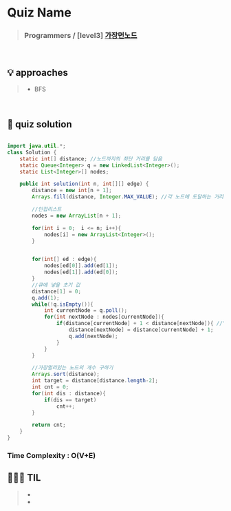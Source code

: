 # Quiz Name
> ### Programmers / [level3] <a href = "https://school.programmers.co.kr/learn/courses/30/lessons/49189?language=java"> 가장먼노드 </a>

<br>

## 💡 approaches
>  - BFS

<br>

## 🔑 quiz solution

```java

import java.util.*;
class Solution {
    static int[] distance; //노드까지의 최단 거리를 담음
    static Queue<Integer> q = new LinkedList<Integer>();
    static List<Integer>[] nodes;

    public int solution(int n, int[][] edge) {
        distance = new int[n + 1];
        Arrays.fill(distance, Integer.MAX_VALUE); //각 노드에 도달하는 거리를 최대로 채움

        //인접리스트 
        nodes = new ArrayList[n + 1];

        for(int i = 0;  i <= n; i++){
            nodes[i] = new ArrayList<Integer>();
        }


        for(int[] ed : edge){
            nodes[ed[0]].add(ed[1]);
            nodes[ed[1]].add(ed[0]);
        }
        //큐에 넣을 초기 값
        distance[1] = 0;
        q.add(1);
        while(!q.isEmpty()){
            int currentNode = q.poll();
            for(int nextNode : nodes[currentNode]){
                if(distance[currentNode] + 1 < distance[nextNode]){ //"현재노드에 가중치(1)을 더한 값"이, "현재노드와 연결되어 있는 노드"의 최단거리보다 짧으면 갱신함
                    distance[nextNode] = distance[currentNode] + 1;
                    q.add(nextNode);
                }
            }
        }

        //가장멀리있는 노드의 개수 구하기
        Arrays.sort(distance);
        int target = distance[distance.length-2];
        int cnt = 0;
        for(int dis : distance){
            if(dis == target)
                cnt++;
        }

        return cnt;
    }
}
```
### Time Complexity : O(V+E)
## 👩🏻‍🏫 TIL
>  -
>  -
